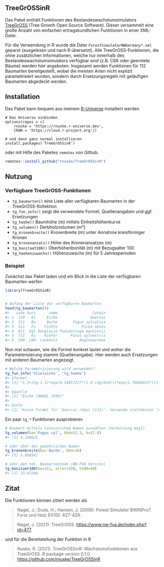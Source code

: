 
<!-- README.md is generated from README.Rmd. Please edit that file -->

## TreeGrOSSinR

Das Paket enthält Funktionen des Bestandeswachstumsimulators
[TreeGrOSS](https://www.nw-fva.de/index.php?id=477) (Tree Growth Open
Source Software). Dieser versammelt eine große Anzahl von einfachen
ertragskundlichen Funktionen in einer XML-Datei.

Für die Verwendung in R wurde die Datei `ForestSimulatorNWGermany*.xml`
geparst (ausgelesen und nach R übersetzt). Alle TreeGrOSS-Funktionen,
die ohne zusätzlichen Informationen, welche nur innerhalb des
Bestandeswachstumsimulators verfügbar sind (z.B. C66 oder geerntete
Bäume) werden hier angeboten. Insgesamt werden Funktionen für 112
Baumarten bereitgestellt, wobei die meisten Arten nicht explizit
parametrisiert wurden, sondern durch Ersetzungsregeln mit geläufigen
Baumarten abgedeckt werden.

## Installation

Das Paket kann bequem aus meinem
[R-Universe](https://rnuske.r-universe.dev/) installiert werden

    # Das Universe einbinden
    options(repos = c(
        rnuske = 'https://rnuske.r-universe.dev',
        CRAN = 'https://cloud.r-project.org'))

    # und dann ganz normal installieren
    install.packages('TreeGrOSSinR')

oder mit Hilfe des Paketes `remotes` von Github.

``` r
remotes::install_github("rnuske/TreeGrOSSinR")
```

## Nutzung

### Verfügbare TreeGrOSS-Funktionen

-   `tg_baumarten()` eine Liste aller verfügbaren Baumarten in der
    TreeGrOSS-Kollektion
-   `tg_fun_info()` zeigt die verwendete Formel, Quellenangaben und ggf.
    Ersetzungen
-   `tg_hoehe()` Baumhöhe (m) mittels Einheitshöhenkurve
-   `tg_volumen()` Derbholzvolumen (m³)
-   `tg_kronenbreite()` Kronenbreite (m) unter Annahme kreisförmiger
    Kronen
-   `tg_kronenansatz()` Höhe des Kronenansatzes (m)
-   `tg_bonitaet100()` Oberhöhenbonität (m) mit Bezugsalter 100
-   `tg_hoehenzuwachs()` Höhenzuwachs (m) für 5 Jahresperioden

### Beispiel

Zunächst das Paket laden und ein Blick in die Liste der verfügbaren
Baumarten werfen

``` r
library(TreeGrOSSinR)


# Anfang der Liste der verfügbaren Baumarten
head(tg_baumarten())
#>   code kurz      name                latein
#> 1  110   Ei     Eiche               Quercus
#> 2  211   Bu     Buche       Fagus sylvatica
#> 3  511   Fi    Fichte           Picea abies
#> 4  611  Dgl Douglasie Pseudotsuga menziesii
#> 5  711   Ki    Kiefer      Pinus sylvestris
#> 6  100  LbH  Laubholz          Angiospermae
```

Nun mal schauen, wie die Formel konkret lautet und woher die
Parameterisierung stammt (Quellenangabe). Hier werden auch Ersetzungen
mit anderen Baumarten angezeigt.

``` r
# Welche Parametrisierung wird verwendet?
tg_fun_info('Stieleiche', 'tg_hoehe')
#> $formel
#> [1] "1.3+(hg-1.3)*exp(0.14657227*(1.0-(dg/bhd)))*exp(3.78686023*((1.0/dg)-(1.0/bhd)))"
#> 
#> $quelle
#> [1] "Eiche (NAGEL 1999)"
#> 
#> $info
#> [1] "Keine Formel für 'Quercus robur (111)'. Verwende stattdessen 'Quercus (110)'."
```

Ein paar `tg_*` Funktionen ausprobieren

``` r
# Baumart mittels lateinischem Namen auswählen (Verkürzung mögl)
tg_volumen(ba='Fagus syl', bhd=52.3, h=37.8)
#> [1] 4.140625

# oder über den gewöhnlichen Namen
tg_kronenbreite(ba='Buche', bhd=20)
#> [1] 5.058341

# oder den nds. Baumartencode (NW-FVA Version)
tg_bonitaet100(ba=211, alter=150, h100=40)
#> [1] 33.67246
```

## Zitat

Die Funktionen können zitiert werden als

> Nagel, J.; Duda, H.; Hansen, J. (2006): Forest Simulator BWINPro7.
> Forst und Holz 61(10): 427-429.
>
> Nagel, J. (2021): TreeGrOSS. <https://www.nw-fva.de/index.php?id=477>

und für die Bereitstellung der Funktion in R

> Nuske, R. (2021). TreeGrOSSinR: Wachstumsfunktionen aus TreeGrOSS. R
> package version 0.1.0. <https://github.com/rnuske/TreeGrOSSinR>
